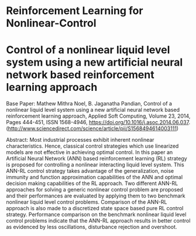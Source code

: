 # Reinforcement Learning for Nonlinear-Control
# Control of a nonlinear liquid level system using a new artificial neural network based reinforcement learning approach

Base Paper: 
Mathew Mithra Noel, B. Jaganatha Pandian, Control of a nonlinear liquid level system using a new artificial neural network based reinforcement learning approach, Applied Soft Computing, Volume 23, 2014, Pages 444-451, ISSN 1568-4946, https://doi.org/10.1016/j.asoc.2014.06.037. (http://www.sciencedirect.com/science/article/pii/S1568494614003111)


Abstract:
Most industrial processes exhibit inherent nonlinear characteristics. Hence, classical control strategies which use linearized models are not effective in achieving optimal control. In this paper an Artificial Neural Network (ANN) based reinforcement learning (RL) strategy is proposed for controlling a nonlinear interacting liquid level system. This ANN-RL control strategy takes advantage of the generalization, noise immunity and function approximation capabilities of the ANN and optimal decision making capabilities of the RL approach. Two different ANN-RL approaches for solving a generic nonlinear control problem are proposed and their performances are evaluated by applying them to two benchmark nonlinear liquid level control problems. Comparison of the ANN-RL approach is also made to a discretized state space based pure RL control strategy. Performance comparison on the benchmark nonlinear liquid level control problems indicate that the ANN-RL approach results in better control as evidenced by less oscillations, disturbance rejection and overshoot.
